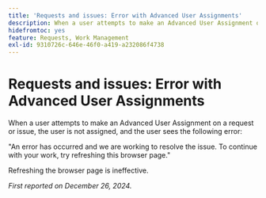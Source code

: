 ```yaml
---
title: 'Requests and issues: Error with Advanced User Assignments'
description: When a user attempts to make an Advanced User Assignment on a request or issue, the user is not assigned, and the user sees an error.
hidefromtoc: yes
feature: Requests, Work Management
exl-id: 9310726c-646e-46f0-a419-a232086f4738
---
```

# Requests and issues: Error with Advanced User Assignments

When a user attempts to make an Advanced User Assignment on a request or issue, the user is not assigned, and the user sees the following error:

"An error has occurred and we are working to resolve the issue. To continue with your work, try refreshing this browser page."

Refreshing the browser page is ineffective.

_First reported on December 26, 2024._

